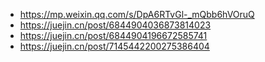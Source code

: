 - https://mp.weixin.qq.com/s/DpA6RTvGl-_mQbb6hVOruQ
- https://juejin.cn/post/6844904036873814023
- https://juejin.cn/post/6844904196672585741
- https://juejin.cn/post/7145442200275386404